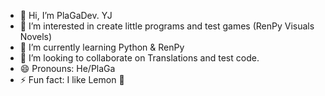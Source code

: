 - 👋 Hi, I’m PlaGaDev. YJ
- 👀 I’m interested in create little programs and test games (RenPy Visuals Novels)
- 🌱 I’m currently learning Python & RenPy
- 💞️ I’m looking to collaborate on Translations and test code.
- 😄 Pronouns: He/PlaGa
- ⚡ Fun fact: I like Lemon 🍋

<!---
PlaGaPlusDev/PlaGaPlusDev is a ✨ special ✨ repository because its `README.md` (this file) appears on your GitHub profile.
You can click the Preview link to take a look at your changes.
--->
